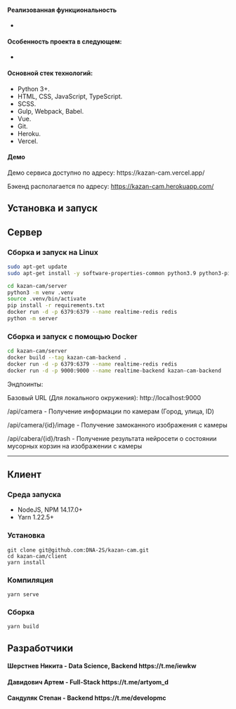 <h4>Реализованная функциональность</h4>
<ul>
    <li></li>
</ul>

<h4>Особенность проекта в следующем:</h4>
<ul>
	<li></li>
</ul>
<h4>Основной стек технологий:</h4>
<ul>
    <li>Python 3+.</li>
	<li>HTML, CSS, JavaScript, TypeScript.</li>
	<li>SCSS.</li>
	<li>Gulp, Webpack, Babel.</li>
	<li>Vue.</li>
	<li>Git.</li>
	<li>Heroku.</li>
	<li>Vercel.</li>
 </ul>

<h4>Демо</h4>
Демо сервиса доступно по адресу: https://kazan-cam.vercel.app/

Бэкенд располагается по адресу: https://kazan-cam.herokuapp.com/

Установка и запуск
------------
 Сервер
------

### Сборка и запуск на Linux
```bash
sudo apt-get update
sudo apt-get install -y software-properties-common python3.9 python3-pip install ffmpeg libsm6 libxext6 -y

cd kazan-cam/server
python3 -m venv .venv
source .venv/bin/activate
pip install -r requirements.txt
docker run -d -p 6379:6379 --name realtime-redis redis 
python -m server
```

### Сборка и запуск с помощью Docker
```bash
cd kazan-cam/server
docker build --tag kazan-cam-backend .
docker run -d -p 6379:6379 --name realtime-redis redis 
docker run -d -p 9000:9000 --name realtime-backend kazan-cam-backend 
```

Эндпоинты:

Базовый URL (Для локального окружения): http://localhost:9000

/api/camera - Получение информации по камерам (Город, улица, ID)

/api/camera/{id}/image - Получение замоканного изображения с камеры

/api/cabera/{id}/trash - Получение результата нейросети о состоянии мусорных корзин на изображении с камеры

***

 Клиент
------

### Среда запуска

- NodeJS, NPM 14.17.0+ 
- Yarn 1.22.5+

### Установка
```
git clone git@github.com:DNA-2S/kazan-cam.git
cd kazan-cam/client
yarn install
```

### Компиляция
```
yarn serve
```

### Сборка
```
yarn build
```

## Разработчики

<h4>Шерстнев Никита - Data Science, Backend https://t.me/iewkw</h4>
<h4>Давидович Артем - Full-Stack https://t.me/artyom_d </h4>
<h4>Сандуляк Степан - Backend https://t.me/developmc </h4>